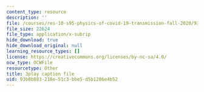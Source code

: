 ```yaml
---
content_type: resource
description: ''
file: /courses/res-10-s95-physics-of-covid-19-transmission-fall-2020/93b8b883216e51c3bbe5d5b1286e4b52_MRdNlTEoIFE.vtt
file_size: 22624
file_type: application/x-subrip
hide_download: true
hide_download_original: null
learning_resource_types: []
license: https://creativecommons.org/licenses/by-nc-sa/4.0/
ocw_type: OCWFile
resourcetype: Other
title: 3play caption file
uid: 93b8b883-216e-51c3-bbe5-d5b1286e4b52
---
```

